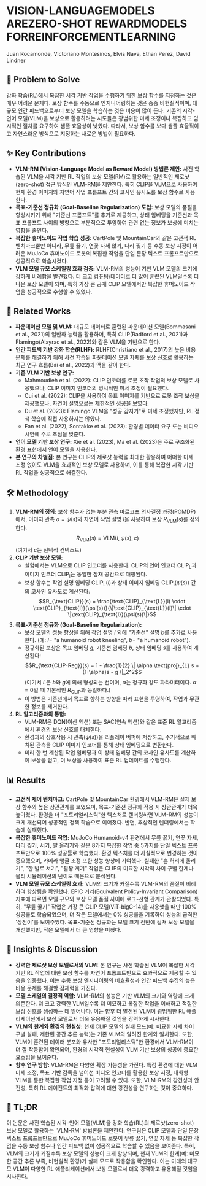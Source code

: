 # VISION-LANGUAGEMODELS AREZERO-SHOT REWARDMODELS FORREINFORCEMENTLEARNING

Juan Rocamonde, Victoriano Montesinos, Elvis Nava, Ethan Perez, David Lindner

## 🧩 Problem to Solve

강화 학습(RL)에서 복잡한 시각 기반 작업을 수행하기 위한 보상 함수를 지정하는 것은 매우 어려운 문제다. 보상 함수를 수동으로 엔지니어링하는 것은 종종 비현실적이며, 대규모 인간 피드백으로부터 보상 모델을 학습하는 것은 비용이 많이 든다. 기존의 시각-언어 모델(VLM)을 보상으로 활용하려는 시도들은 광범위한 미세 조정이나 복잡하고 임시적인 절차를 요구하여 샘플 효율성이 낮았다. 따라서, 보상 함수를 보다 샘플 효율적이고 자연스러운 방식으로 지정하는 새로운 방법이 필요하다.

## ✨ Key Contributions

- **VLM-RM (Vision-Language Model as Reward Model) 방법론 제안:** 사전 학습된 VLM을 시각 기반 RL 작업의 보상 모델(RM)로 활용하는 일반적인 제로샷(zero-shot) 접근 방식인 VLM-RM을 제안한다. 특히 CLIP을 VLM으로 사용하여 현재 환경 이미지와 자연어 작업 프롬프트 간의 코사인 유사도를 보상 함수로 사용한다.
- **목표-기준선 정규화 (Goal-Baseline Regularization) 도입:** 보상 모델의 품질을 향상시키기 위해 "기준선 프롬프트"를 추가로 제공하고, 상태 임베딩을 기준선과 목표 프롬프트 사이의 방향으로 부분적으로 투영하여 관련 없는 정보가 보상에 미치는 영향을 줄인다.
- **복잡한 휴머노이드 작업 학습 성공:** CartPole 및 MountainCar와 같은 고전적 RL 벤치마크뿐만 아니라, 무릎 꿇기, 연꽃 자세 앉기, 다리 찢기 등 수동 보상 지정이 어려운 MuJoCo 휴머노이드 로봇의 복잡한 작업을 단일 문장 텍스트 프롬프트만으로 성공적으로 학습시켰다.
- **VLM 모델 규모 스케일링 효과 검증:** VLM-RM의 성능이 기반 VLM 모델의 크기에 강하게 비례함을 발견했다. 더 크고 컴퓨팅/데이터로 더 많이 훈련된 VLM일수록 더 나은 보상 모델이 되며, 특히 가장 큰 공개 CLIP 모델에서만 복잡한 휴머노이드 작업을 성공적으로 수행할 수 있었다.

## 📎 Related Works

- **파운데이션 모델 및 VLM:** 대규모 데이터로 훈련된 파운데이션 모델(Bommasani et al., 2021)의 일반화 능력을 활용하며, 특히 CLIP(Radford et al., 2021)과 Flamingo(Alayrac et al., 2022)와 같은 VLM을 기반으로 한다.
- **인간 피드백 기반 강화 학습(RLHF):** RLHF(Christiano et al., 2017)의 높은 비용 문제를 해결하기 위해 사전 학습된 파운데이션 모델 자체를 보상 신호로 활용하는 최근 연구 흐름(Bai et al., 2022)과 맥을 같이 한다.
- **기존 VLM 기반 보상 연구:**
  - Mahmoudieh et al. (2022): CLIP 인코더를 로봇 조작 작업의 보상 모델로 사용했으나, CLIP 이미지 인코더의 명시적인 미세 조정이 필요했다.
  - Cui et al. (2022): CLIP을 사용하여 목표 이미지를 기반으로 로봇 조작 보상을 제공했으나, 자연어 설명으로는 제한적인 성공을 보였다.
  - Du et al. (2023): Flamingo VLM을 "성공 감지기"로 미세 조정했지만, RL 정책 학습에 직접 사용하지는 않았다.
  - Fan et al. (2022), Sontakke et al. (2023): 환경별 데이터 요구 또는 비디오 시연에 주로 초점을 맞춘다.
- **언어 모델 기반 보상 연구:** Xie et al. (2023), Ma et al. (2023)은 주로 구조화된 환경 표현에서 언어 모델을 사용한다.
- **본 연구의 차별점:** 본 연구는 CLIP의 제로샷 능력을 최대한 활용하여 어떠한 미세 조정 없이도 VLM을 효과적인 보상 모델로 사용하며, 이를 통해 복잡한 시각 기반 RL 작업을 성공적으로 해결한다.

## 🛠️ Methodology

1. **VLM-RM의 정의:** 보상 함수가 없는 부분 관측 마르코프 의사결정 과정(POMDP)에서, 이미지 관측 $o = \psi(s)$와 자연어 작업 설명 $l$을 사용하여 보상 $R_{\text{VLM}}(s)$를 정의한다.
   $$R_{\text{VLM}}(s) = \text{VLM}(l, \psi(s), c)$$
   (여기서 $c$는 선택적 컨텍스트)
2. **CLIP 기반 보상 모델:**
   - 실험에서는 VLM으로 CLIP 인코더를 사용한다. CLIP의 언어 인코더 $\text{CLIP}_{\text{L}}$과 이미지 인코더 $\text{CLIP}_{\text{I}}$는 동일한 잠재 공간으로 매핑된다.
   - 보상 함수는 작업 설명 임베딩 $\text{CLIP}_{\text{L}}(l)$과 상태 이미지 임베딩 $\text{CLIP}_{\text{I}}(\psi(s))$ 간의 코사인 유사도로 계산된다:
     $$R_{\text{CLIP}}(s) = \frac{\text{CLIP}_{\text{L}}(l) \cdot \text{CLIP}_{\text{I}}(\psi(s))}{\|\text{CLIP}_{\text{L}}(l)\| \cdot \|\text{CLIP}_{\text{I}}(\psi(s))\|}$$
3. **목표-기준선 정규화 (Goal-Baseline Regularization):**
   - 보상 모델의 성능 향상을 위해 작업 설명 $l$ 외에 "기준선" 설명 $b$를 추가로 사용한다. (예: $l$= "a humanoid robot kneeling", $b$= "a humanoid robot").
   - 정규화된 보상은 목표 임베딩 $g$, 기준선 임베딩 $b$, 상태 임베딩 $s$를 사용하여 계산된다:
     $$R_{\text{CLIP-Reg}}(s) = 1 - \frac{1}{2} \| \alpha \text{proj}_{L} s + (1-\alpha)s - g \|_2^2$$
     (여기서 $L$은 $b$와 $g$에 의해 형성되는 선이며, $\alpha$는 정규화 강도 파라미터이다. $\alpha=0$일 때 기본적인 $R_{\text{CLIP}}$과 동일하다.)
   - 이 방법은 기준선에서 목표로 향하는 방향을 따라 표현을 투영하여, 작업과 무관한 정보를 제거한다.
4. **RL 알고리즘과의 통합:**
   - VLM-RM은 DQN(이산 액션) 또는 SAC(연속 액션)와 같은 표준 RL 알고리즘에서 환경의 보상 신호를 대체한다.
   - 환경과의 상호작용 시 관측($\psi(s)$)을 리플레이 버퍼에 저장하고, 주기적으로 배치된 관측을 CLIP 이미지 인코더를 통해 상태 임베딩으로 변환한다.
   - 미리 한 번 계산된 작업 임베딩과 이 상태 임베딩 간의 코사인 유사도를 계산하여 보상을 얻고, 이 보상을 사용하여 표준 RL 업데이트를 수행한다.

## 📊 Results

- **고전적 제어 벤치마크:** CartPole 및 MountainCar 환경에서 VLM-RM은 실제 보상 함수와 높은 상관관계를 보였으며, 목표-기준선 정규화 적용 시 상관관계가 더욱 높아졌다. 환경을 더 "포토리얼리스틱"한 텍스처로 렌더링하면 VLM-RM의 성능이 크게 개선되어 성공적인 정책 학습으로 이어졌다. 반면, 추상적인 렌더링에서는 학습에 실패했다.
- **복잡한 휴머노이드 작업:** MuJoCo Humanoid-v4 환경에서 무릎 꿇기, 연꽃 자세, 다리 찢기, 서기, 팔 올리기와 같은 8가지 복잡한 작업 중 5가지를 단일 텍스트 프롬프트만으로 100% 성공률로 학습했다. 환경 텍스처를 더 사실적으로 변경하는 것이 중요했으며, 카메라 앵글 조정 또한 성능 향상에 기여했다. 실패한 "손 허리에 올리기", "한 발로 서기", "팔짱 끼기" 작업은 CLIP의 미묘한 시각적 차이 구별 한계나 물리 시뮬레이션의 난이도 때문으로 분석된다.
- **VLM 모델 규모 스케일링 효과:** VLM의 크기가 커질수록 VLM-RM의 품질이 비례하여 향상됨을 확인했다. EPIC 거리(Equivalent Policy-Invariant Comparison) 지표에 따르면 모델 규모와 보상 모델 품질 사이에 로그-선형 관계가 관찰되었다. 특히, "무릎 꿇기" 작업은 가장 큰 CLIP 모델(ViT-bigG-14)을 사용했을 때만 100% 성공률로 학습되었으며, 더 작은 모델에서는 0% 성공률을 기록하여 성능의 급격한 '상전이'를 보여주었다. 목표-기준선 정규화는 모델 크기 전반에 걸쳐 보상 모델을 개선했지만, 작은 모델에서 더 큰 영향을 미쳤다.

## 🧠 Insights & Discussion

- **강력한 제로샷 보상 모델로서의 VLM:** 본 연구는 사전 학습된 VLM이 복잡한 시각 기반 RL 작업에 대한 보상 함수를 자연어 프롬프트만으로 효과적으로 제공할 수 있음을 입증했다. 이는 수동 보상 엔지니어링의 비효율성과 인간 피드백 수집의 높은 비용 문제를 해결할 잠재력을 가진다.
- **모델 스케일의 결정적 역할:** VLM-RM의 성능은 기반 VLM의 크기와 역량에 크게 의존한다. 더 크고 강력한 VLM일수록 더 미묘하고 복잡한 작업을 이해하고 적절한 보상 신호를 생성하는 데 뛰어나다. 이는 향후 더 발전된 VLM이 광범위한 RL 애플리케이션에서 보상 모델로서 더욱 유용해질 것임을 강력하게 시사한다.
- **VLM의 한계와 환경의 현실성:** 현재 CLIP 모델의 실패 모드(예: 미묘한 자세 차이 구별 실패, 제한된 공간 추론 능력)는 기존 VLM의 알려진 한계와 일치한다. 또한, VLM이 훈련된 데이터 분포와 유사한 "포토리얼리스틱"한 환경에서 VLM-RM이 더 잘 작동함이 확인되어, 환경의 시각적 현실성이 VLM 기반 보상의 성공에 중요한 요소임을 보여준다.
- **향후 연구 방향:** VLM-RM은 다양한 확장 가능성을 가진다. 특정 환경에 대한 VLM 미세 조정, 목표 기반 감독을 넘어선 비디오 인코더를 활용한 보상 지정, 대화형 VLM을 통한 복잡한 작업 지정 등이 고려될 수 있다. 또한, VLM-RM의 강건성과 안전성, 특히 RL 에이전트의 최적화 압력에 대한 강건성을 연구하는 것이 중요하다.

## 📌 TL;DR

이 논문은 사전 학습된 시각-언어 모델(VLM)을 강화 학습(RL)의 제로샷(zero-shot) 보상 모델로 활용하는 'VLM-RM' 방법론을 제안한다. 연구팀은 CLIP 모델과 단일 문장 텍스트 프롬프트만으로 MuJoCo 휴머노이드 로봇이 무릎 꿇기, 연꽃 자세 등 복잡한 작업을 수동 보상 함수나 인간 피드백 없이 성공적으로 학습할 수 있음을 보여준다. 특히, VLM의 크기가 커질수록 보상 모델의 성능이 크게 향상되며, 현재 VLM의 한계(예: 미묘한 공간 추론 부족, 비현실적 환경)가 실패 모드로 작용함을 확인한다. 이는 미래의 대규모 VLM이 다양한 RL 애플리케이션에서 보상 모델로서 더욱 강력하고 유용해질 것임을 시사한다.
